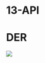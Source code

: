 # 13-API 

# DER
<img src="https://raw.githubusercontent.com/guaracicomunica/13-api/feat/diogo/.github/der.png"/>
